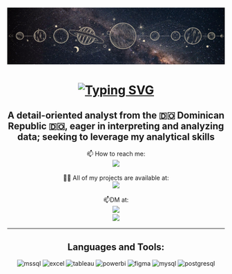 ![MasterHead](https://github.com/radha2106/radha2106/blob/main/folder/Profile%20banner%20-%201.png)

<h1 align="center">
<a href="https://git.io/typing-svg"><img src="https://readme-typing-svg.demolab.com?font=Rubik+Mono+One&size=30&letterSpacing=&duration=3000&pause=1000&color=FAFAFA&background=E8E8E800&width=435&lines=Hello+there%F0%9F%91%8B%F0%9F%8F%BC%F0%9F%98%8E;I'm+Jose+Ventura" alt="Typing SVG" /></a></h1>

<h2 align="center">A detail-oriented analyst from the 🇩🇴 Dominican Republic 🇩🇴, eager in interpreting and analyzing data; seeking to leverage my analytical skills</h2>

<div align="center">  
📫 How to reach me:
    <a href="mailto:radhames2106@gmail.com"></br>
    <img src="https://img.shields.io/badge/Gmail-131515?style=for-the-badge&logo=gmail&logoColor=red" />
    </a>
    
👨‍💻 All of my projects are available at:
    <a href="https://www.novypro.com/profile_projects/joseventura"></br>
     <img src="https://img.shields.io/badge/Projects-1877F2?style=for-the-badge&logo=About.me&logoColor=white"/>
     <a/>
     
📫DM at:</br>
   <a href="https://instagram.com/ventu2106"><img src="https://img.shields.io/badge/Instagram-E4405F?style=for-the-badge&logo=instagram&logoColor=white"/></br>
   <a href="http://Wa.me/+18294461993"><img src="https://img.shields.io/badge/WhatsApp-25D366?style=for-the-badge&logo=whatsapp&logoColor=white"/>
   </a>    
</div>

<hr/>
</p>

<h2 align="center">Languages and Tools:</h2>
<p align="center"> 
<img src="https://www.svgrepo.com/show/303229/microsoft-sql-server-logo.svg" alt="mssql" width="50" height="50"/>
<img src="https://www.svgrepo.com/show/373589/excel.svg" alt="excel" width="40" height="50"/>
<img src="https://www.svgrepo.com/show/354428/tableau-icon.svg" alt="tableau" width="50" height="50"/>
<img src="https://upload.wikimedia.org/wikipedia/commons/c/cf/New_Power_BI_Logo.svg" alt="powerbi" width="50" height="50"/>
<img src="https://www.svgrepo.com/show/452202/figma.svg" alt="figma" width="50" height="50"/> 
<img src="https://www.svgrepo.com/show/354099/mysql.svg" alt="mysql" width="50" height="50"/> 
<img src="https://www.svgrepo.com/show/373965/pgsql.svg" alt="postgresql" width="50" height="50"/> </p>
